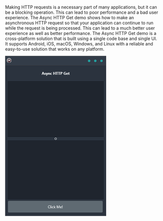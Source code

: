 Making HTTP requests is a necessary part of many applications, but it can be a blocking operation. This can lead to poor performance and a bad user experience. The Async HTTP Get demo shows how to make an asynchronous HTTP request so that your application can continue to run while the request is being processed. This can lead to a much better user experience as well as better performance. The Async HTTP Get demo is a cross-platform solution that is built using a single code base and single UI. It supports Android, iOS, macOS, Windows, and Linux with a reliable and easy-to-use solution that works on any platform.

![screenshot](screenshot.gif)
